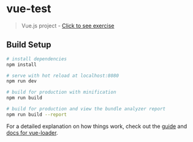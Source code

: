 # vue-test

> Vue.js project - [Click to see exercise](https://docs.google.com/document/d/1Crkyr_BYp0wX2SPvsWx0ElkFWJQ5VINyCSsmd7vU8kw/edit#heading=h.kah3mu76yu2a)



## Build Setup

``` bash
# install dependencies
npm install

# serve with hot reload at localhost:8080
npm run dev

# build for production with minification
npm run build

# build for production and view the bundle analyzer report
npm run build --report
```

For a detailed explanation on how things work, check out the [guide](http://vuejs-templates.github.io/webpack/) and [docs for vue-loader](http://vuejs.github.io/vue-loader).
